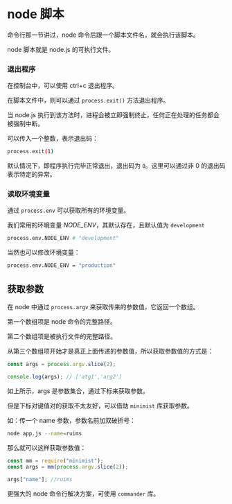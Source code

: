 # node 脚本

命令行那一节讲过，node 命令后跟一个脚本文件名，就会执行该脚本。

node 脚本就是 node.js 的可执行文件。

### 退出程序

在控制台中，可以使用 ctrl+c 退出程序。

在脚本文件中，则可以通过 `process.exit()` 方法退出程序。

当 node.js 执行到该方法时，进程会被立即强制终止，任何正在处理的任务都会被强制中断。

可以传入一个整数，表示退出码：

```sh
process.exit(1)
```

默认情况下，即程序执行完毕正常退出，退出码为 `0`。这里可以通过非 0 的退出码表示特定的异常。

### 读取环境变量

通过 `process.env` 可以获取所有的环境变量。

我们常用的环境变量 _NODE_ENV_，其默认存在，且默认值为 `development`

```sh
process.env.NODE_ENV # "development"
```

当然也可以修改环境变量：

```sh
process.env.NODE_ENV = "production"
```

## 获取参数

在 node 中通过 `process.argv` 来获取传来的参数值，它返回一个数组。

第一个数组项是 node 命令的完整路径。

第二个数组项是被执行文件的完整路径。

从第三个数组项开始才是真正上面传递的参数值，所以获取参数值的方式是：

```js
const args = process.argv.slice(2);

console.log(args); // ['atg1','arg2']
```

如上所示，args 是参数集合，通过下标来获取参数。

但是下标对键值对的获取不太友好，可以借助 `minimist` 库获取参数。

如：传一个 name 参数，参数名前加双破折号：

```sh
node app.js --name=ruims
```

那么就可以这样获取参数值：

```js
const mm = require("minimist");
const args = mm(process.argv.slice(2));

args["name"]; //ruims
```

更强大的 node 命令行解决方案，可使用 `commander` 库。
